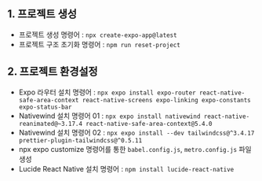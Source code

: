 ## 1. 프로젝트 생성

- 프로젝트 생성 명령어 : `npx create-expo-app@latest`
- 프로젝트 구조 초기화 명령어 : `npm run reset-project`

## 2. 프로젝트 환경설정

- Expo 라우터 설치 명령어 : `npx expo install expo-router react-native-safe-area-context react-native-screens expo-linking expo-constants expo-status-bar`
- Nativewind 설치 명령어 01 : `npx expo install nativewind react-native-reanimated@~3.17.4 react-native-safe-area-context@5.4.0`
- Nativewind 설치 명령어 02 : `npx expo install --dev tailwindcss@^3.4.17 prettier-plugin-tailwindcss@^0.5.11`
- npx expo customize 명령어를 통한 `babel.config.js`, `metro.config.js` 파일 생성
- Lucide React Native 설치 명령어 : `npm install lucide-react-native`
